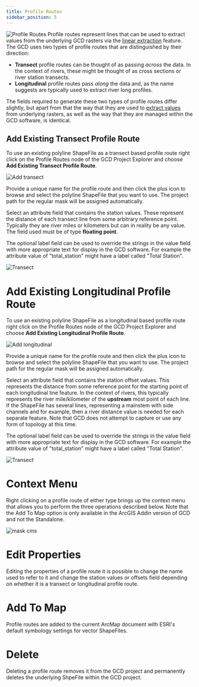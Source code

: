 ```yaml
---
title: Profile Routes
sidebar_position: 5
---
```


![Profile Routes](/img/CommandRefs/00_ProjectExplorer/inputs/profile/profile_routes.png)
Profile routes represent lines that can be used to extract values from the underlying GCD rasters via the [linear extraction](/Help/Inputs/linear-extractions) feature. The GCD uses two types of profile routes that are distinguished by their direction:

* **Transect** profile routes can be thought of as passing *across* the data. In the context of rivers, these might be thought of as cross sections or river station transects.
* **Longitudinal** profile routes pass *along* the data and, as the name suggests are typically used to extract river long profiles.

The fields required to generate these two types of profile routes differ slightly, but apart from that the way that they are used to [extract values](/Help/Inputs/linear-extractions) from underlying rasters, as well as the way that they are managed within the GCD software, is identical.

## Add Existing Transect Profile Route

To use an existing polyline ShapeFile as a transect based profile route right click on the Profile Routes node of the GCD Project Explorer and choose **Add Existing Transect Profile Route**.

![Add transect](/img/CommandRefs/00_ProjectExplorer/inputs/profile/add_transect.png)

Provide a unique name for the profile route and then click the plus icon to browse and select the polyline ShapeFile that you want to use. The project path for the regular mask will be assigned automatically.

Select an attribute field that contains the station values. These represent the distance of each transect line from some arbitrary reference point. Typically they are river miles or kilometers but can in reality be any value. The field used must be of type **floating point**.

The optional label field can be used to override the strings in the value field with more appropriate text for display in the GCD software. For example the attribute value of "total_station" might have a label called "Total Station".

![Transect](/img/CommandRefs/00_ProjectExplorer/inputs/profile/transect_details.png)

# Add Existing Longitudinal Profile Route

To use an existing polyline ShapeFile as a longitudinal based profile route right click on the Profile Routes node of the GCD Project Explorer and choose **Add Existing Longitudinal Profile Route**.

![Add longitudinal](/img/CommandRefs/00_ProjectExplorer/inputs/profile/add_long.png)

Provide a unique name for the profile route and then click the plus icon to browse and select the polyline ShapeFile that you want to use. The project path for the regular mask will be assigned automatically.

Select an attribute field that contains the station offset values. This represents the distance from some reference point for the starting point of each longitudinal line feature. In the context of rivers, this typically represents the river mile/kilometer of the **upstream** most point of each line. If the ShapeFile has several lines, representing a mainstem with side channels and for example, then a river distance value is needed for each separate feature. Note that GCD does not attempt to capture or use any form of topology at this time.

The optional label field can be used to override the strings in the value field with more appropriate text for display in the GCD software. For example the attribute value of "total_station" might have a label called "Total Station".

![Transect](/img/CommandRefs/00_ProjectExplorer/inputs/profile/long_details.png)

# Context Menu

Right clicking on a profile route of either type brings up the context menu that allows you to perform the three operations described below. Note that the Add To Map option is only available in the ArcGIS Addin version of GCD and not the Standalone.

![mask cms](/img/CommandRefs/00_ProjectExplorer/inputs/profile/profile_cms.png)

# Edit Properties

Editing the properties of a profile route it is possible to change the name used to refer to it and change the station values or offsets field depending on whether it is a transect or longitudinal profile route.

# Add To Map

Profile routes are added to the current ArcMap document with ESRI's default symbology settings for vector ShapeFiles.

# Delete

Deleting a profile route removes it from the GCD project and permanently deletes the underlying ShpeFile within the GCD project.